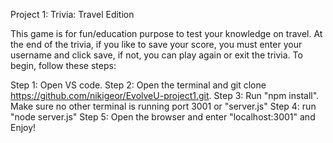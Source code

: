 Project 1: Trivia: Travel Edition

This game is for fun/education purpose to test your knowledge on travel. At the end of the trivia, if you like to save your score, you must enter your username and click save, if not, you can play again or exit the trivia. To begin, follow these steps:

Step 1:
Open VS code.
Step 2: 
Open the terminal and git clone https://github.com/nikigeor/EvolveU-project1.git.
Step 3:
Run "npm install". Make sure no other terminal is running port 3001 or "server.js"
Step 4: 
run "node server.js"
Step 5:
Open the browser and enter "localhost:3001" and Enjoy!
